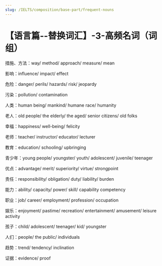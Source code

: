 ```yaml
---
slug: /IELTS/composition/base-part/frequent-nouns
---
```


# 【语言篇--替换词汇】-3-高频名词（词组）

措施、方法：way/ method/ approach/ measure/ mean

影响：influence/ impact/ effect

危险：danger/ perils/ hazards/ risk/ jeopardy

污染：pollution/ contamination

人类：human being/ mankind/ humane race/ humanity

老人：old people/ the elderly/ the aged/ senior citizens/ old folks

幸福：happiness/ well-being/ felicity

老师：teacher/ instructor/ educator/ lecturer

教育：education/ schooling/ upbringing

青少年：young people/ youngster/ youth/ adolescent/ juvenile/ teenager

优点：advantage/ merit/ superiority/ virtue/ strongpoint

责任：responsibility/ obligation/ duty/ liability/ burden

能力：ability/ capacity/ power/ skill/ capability competency

职业：job/ career/ employment/ profession/ occupation

娱乐：enjoyment/ pastime/ recreation/ entertainment/ amusement/ leisure activity

孩子：child/ adolescent/ teenager/ kid/ youngster

人们：people/ the public/ individuals

趋势：trend/ tendency/ inclination

证据：evidence/ proof